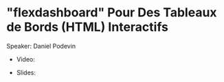# "flexdashboard" Pour Des Tableaux de Bords (HTML) Interactifs

Speaker: Daniel Podevin

- Video: 

- Slides: 
